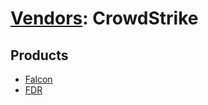 # [Vendors](README.md): CrowdStrike

## Products

- [Falcon](../products/840c72e0-4e47-41e7-9b93-31f55d12f07d.md)
- [FDR](../products/569a3a44-c29f-492e-bcf4-5dc04e2ab0f3.md)
